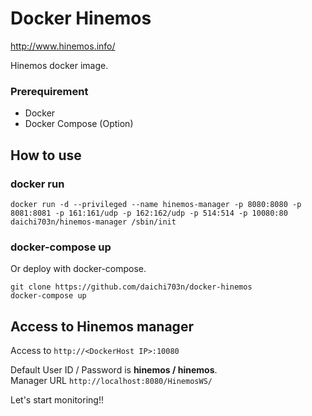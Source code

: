 # Docker Hinemos

http://www.hinemos.info/

Hinemos docker image.

### Prerequirement
- Docker
- Docker Compose (Option)

## How to use

### docker run

```
docker run -d --privileged --name hinemos-manager -p 8080:8080 -p 8081:8081 -p 161:161/udp -p 162:162/udp -p 514:514 -p 10080:80 daichi703n/hinemos-manager /sbin/init
```

### docker-compose up

Or deploy with docker-compose.

```
git clone https://github.com/daichi703n/docker-hinemos
docker-compose up
```

## Access to Hinemos manager
Access to `http://<DockerHost IP>:10080`

Default User ID / Password is **hinemos / hinemos**.  
Manager URL `http://localhost:8080/HinemosWS/`

Let's start monitoring!!
